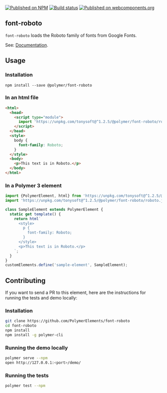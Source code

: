 [![Published on NPM](https://img.shields.io/npm/v/@polymer/font-roboto.svg)](https://www.npmjs.com/package/@polymer/paper-input)
[![Build status](https://travis-ci.org/PolymerElements/font-roboto.svg?branch=master)](https://travis-ci.org/PolymerElements/paper-input)
[![Published on webcomponents.org](https://img.shields.io/badge/webcomponents.org-published-blue.svg)](https://webcomponents.org/element/@polymer/font-roboto)

## font-roboto
`font-roboto` loads the Roboto family of fonts from Google Fonts.

See: [Documentation](https://www.webcomponents.org/element/@polymer/font-roboto).

## Usage

### Installation
```
npm install --save @polymer/font-roboto
```

### In an html file
```html
<html>
  <head>
    <script type="module">
      import 'https://unpkg.com/tonysoft@^1.2.5/@polymer/font-roboto/roboto.js';
    </script>
  </head>
  <style>
    body {
      font-family: Roboto;
    }
  </style>
  <body>
    <p>This text is in Roboto.</p>
  </body>
</html>
```

### In a Polymer 3 element
```js
import {PolymerElement, html} from 'https://unpkg.com/tonysoft@^1.2.5/@polymer/polymer';
import 'https://unpkg.com/tonysoft@^1.2.5/@polymer/font-roboto/roboto.js';

class SampleElement extends PolymerElement {
  static get template() {
    return html`
      <style>
        p {
          font-family: Roboto;
        }
      </style>
      <p>This text is in Roboto.</p>
    `;
  }
}
customElements.define('sample-element', SampleElement);
```

## Contributing
If you want to send a PR to this element, here are
the instructions for running the tests and demo locally:

### Installation
```sh
git clone https://github.com/PolymerElements/font-roboto
cd font-roboto
npm install
npm install -g polymer-cli
```

### Running the demo locally
```sh
polymer serve --npm
open http://127.0.0.1:<port>/demo/
```

### Running the tests
```sh
polymer test --npm
```
